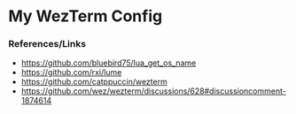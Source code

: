 # My WezTerm Config

### References/Links
- <https://github.com/bluebird75/lua_get_os_name>
- <https://github.com/rxi/lume>
- <https://github.com/catppuccin/wezterm>
- <https://github.com/wez/wezterm/discussions/628#discussioncomment-1874614>
